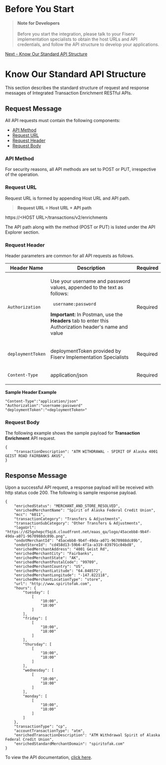 <!-- 
type: tab 
titles: Before You Start, Know Our Standard API Structure
-->

# Before You Start
<!-- theme: info -->
> #### Note for Developers 
>
> Before you start the integration, please talk to your Fiserv implementation specialists to obtain the host URLs and API credentials, and follow the API structure to develop your applications.





<a href="#tab-know_our_standard_api_structure" >Next - Know Our Standard API Structure</a> 


<!-- type: tab -->

# Know Our Standard API Structure 

This section describes the standard structure of request and response messages of Integrated Transaction Enrichment RESTful APIs. 

## Request Message

All API requests must contain the following components:

*	[API Method](#api-method)
* [Request URL](#request-url)
*	[Request Header](#request-header)
*	[Request Body](#request-body)


### API Method

For security reasons, all API methods are set to POST or PUT, irrespective of the operation. 

### Request URL

Request URL is formed by appending Host URL and API path. 

<!-- theme: info -->
> **Request URL = Host URL + API path**
>
>
https://<HOST URL\>/transactions/v2/enrichments


The API path along with the method (POST or PUT) is listed under the API Explorer section. 

### Request Header
  
Header parameters are common for all API requests as follows.

|     Header Name      |     Description                                          |     Required      |
|---------------------|----------------------------------------------------------|---------------|
|     ``Authorization`` |    <p>Use your username and password values, appended to the text  as follows: </p> <p> <code> username:password </code></p> <p> **Important:** In Postman, use the **Headers** tab to enter this Authorization header's name and value </p>                      |     Required    |
|     ``deploymentToken`` |    <p>deploymentToken provided by Fiserv Implementation Specialists </p>                      |     Required    |
|     ``Content-Type`` |    <p>application/json </p>                      |     Required    |


**Sample Header Example**
```
"Content-Type":"application/json"
"Authorization":"username:password"
"deploymentToken":"<deploymentToken>"

```

### Request Body

The following example shows the sample payload for **Transaction Enrichment** API request.

```
{
    "transactionDescription": "ATM WITHDRAWAL - SPIRIT OF Alaska 4001 GEIST ROAD FAIRBANKS AKUS",
}
```


## Response Message

Upon a successful API request, a response payload will be received with http status code 200. The following is sample response payload.

```
{
    "enrichedStatus": "MERCHANT_AND_STORE_RESOLVED",
    "enrichedMerchantName": "Spirit of Alaska Federal Credit Union",
    "mcc": "6011",
    "transactionCategory": "Transfers & Adjustments",
    "transactionSubCategory": "Other Transfers & Adjustments",
    "logoUrl": "https://d25gxhepcf5qi6.cloudfront.net/eaas_qa/logo/45acebb8-9b4f-49da-a071-9670988dc89b.png",
    "ondotMerchantId": "45acebb8-9b4f-49da-a071-9670988dc89b",
    "ondotStoreId": "cd458d13-59b6-4f1a-a319-839791c04bd8",
    "enrichedMerchantAddress": "4001 Geist Rd",
    "enrichedMerchantCity": "Fairbanks",
    "enrichedMerchantState": "AK",
    "enrichedMerchantPostalCode": "99709",
    "enrichedMerchantCountry": "US",
    "enrichedMerchantLatitude": "64.848572",
    "enrichedMerchantLongitude": "-147.822118",
    "enrichedMerchantLocationType": "store",
    "url": "http://www.spiritofak.com",
    "hours": {
        "tuesday": [
            [
                "10:00",
                "18:00"
            ]
        ],
        "friday": [
            [
                "10:00",
                "18:00"
            ]
        ],
        "thursday": [
            [
                "10:00",
                "18:00"
            ]
        ],
        "wednesday": [
            [
                "10:00",
                "18:00"
            ]
        ],
        "monday": [
            [
                "10:00",
                "18:00"
            ]
        ]
    },
    "transactionType": "cp",
    "accountTransactionType": "atm",
    "enrichedTransactionDescription": "ATM Withdrawal Spirit of Alaska Federal Credit Union",
    "enrichedStandardMerchantDomain": "spiritofak.com"
}

```

To view the API documentation, [click here](../api/?type=post&path=/transactions/v2/enrichments).


<!-- type: tab-end -->
